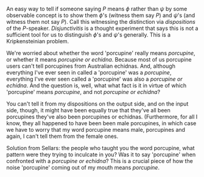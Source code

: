 
An easy way to tell if someone saying $P$ means $\phi$ rather than $\psi$ by some observable concept is to show them $\phi$'s (witness them say $P$) and $\psi$'s (and witness them not say $P$). Call this witnessing the distinction via *dispositions* of the $P$-speaker. *Disjunctivitis* is a thought experiment that says this is not a sufficient tool for us to distinguish $\phi$'s and $\psi$'s generally. This is a Kripkensteinian problem.

We're worried about whether the word 'porcupine' really means *porcupine*, or whether it means *porcupine or echidna*. Because most of us porcupine users can't tell porcupines from Australian echidnas. And, although everything I've ever seen in called a 'porcupine' was a *porcupine*, everything I've ever seen called a 'porcupine' was also a *porcupine or echidna*. And the question is, well, what what fact is it in virtue of which 'porcupine' means *porcupine*, and not *porcupine or echidna*?

You can't tell it from my dispositions on the output side, and on the input side, though, it might have been equally true that they've all been porcupines they've also been porcupines or echidnas. (Furthermore, for all I know, they all happened to have been been male porcupines, in which case we have to worry that my word porcupine means male, porcupines and again, I can't tell them from the female ones.

Solution from Sellars: the people who taught you the word porcupine, what pattern were they trying to inculcate in you? Was it to say 'porcupine' when confronted with a *porcupine or echidna*? This is a crucial piece of how the noise 'porcupine' coming out of my mouth means *porcupine*.